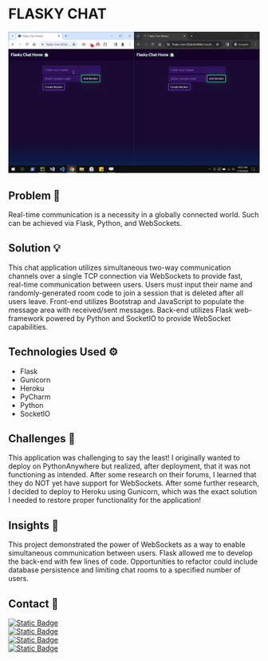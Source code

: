 # FLASKY CHAT

![Flasky Chat Python GIF Demonstration](https://github.com/smhussain5/Flask-SocketIO-Chat-Python/blob/main/FLASKY_CHAT_PYTHON.gif?raw=true)

## Problem 🤔

Real-time communication is a necessity in a globally connected world. Such can be achieved via Flask, Python, and WebSockets.

## Solution 💡

This chat application utilizes simultaneous two-way communication channels over a single TCP connection via WebSockets to provide fast, real-time communication between users. Users must input their name and randomly-generated room code to join a session that is deleted after all users leave. Front-end utilizes Bootstrap and JavaScript to populate the message area with received/sent messages. Back-end utilizes Flask web-framework powered by Python and SocketIO to provide WebSocket capabilities.

## Technologies Used ⚙

- Flask
- Gunicorn
- Heroku
- PyCharm
- Python
- SocketIO

## Challenges 💢

This application was challenging to say the least! I originally wanted to deploy on PythonAnywhere but realized, after deployment, that it was not functioning as intended. After some research on their forums, I learned that they do NOT yet have support for WebSockets. After some further research, I decided to deploy to Heroku using Gunicorn, which was the exact solution I needed to restore proper functionality for the application!

## Insights 💭

This project demonstrated the power of WebSockets as a way to enable simultaneous communication between users. Flask allowed me to develop the back-end with few lines of code. Opportunities to refactor could include database persistence and limiting chat rooms to a specified number of users.

## Contact 📲

[![Static Badge](https://img.shields.io/badge/Send%20me%20an%20email-212121?style=flat-square&logo=gmail&logoColor=EA4335)](mailto:shababhussain525@gmail.com?)<br>
[![Static Badge](https://img.shields.io/badge/Connect_with_me_on_LinkedIn-212121?style=flat-square&logo=linkedin&logoColor=0A66C2)](https://www.linkedin.com/in/shabab-h)<br>
[![Static Badge](https://img.shields.io/badge/Follow_me_on_Twitter-212121?style=flat-square&logo=twitter&logoColor=1D9BF0)](https://twitter.com/shussain_5)<br>
[![Static Badge](https://img.shields.io/badge/Follow_me_on_GitHub-212121?style=flat-square&logo=github&logoColor=FAFAFA)](https://github.com/smhussain5)<br>
